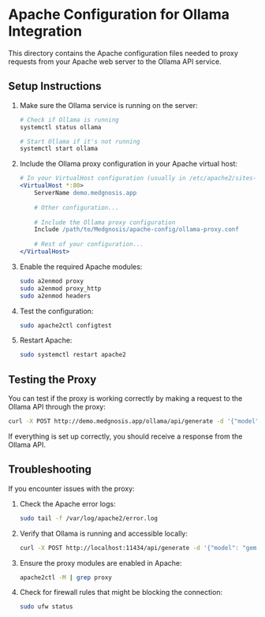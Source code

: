 # Apache Configuration for Ollama Integration

This directory contains the Apache configuration files needed to proxy requests from your Apache web server to the Ollama API service.

## Setup Instructions

1. Make sure the Ollama service is running on the server:
   ```bash
   # Check if Ollama is running
   systemctl status ollama
   
   # Start Ollama if it's not running
   systemctl start ollama
   ```

2. Include the Ollama proxy configuration in your Apache virtual host:
   ```apache
   # In your VirtualHost configuration (usually in /etc/apache2/sites-available/demo.medgnosis.app.conf)
   <VirtualHost *:80>
       ServerName demo.medgnosis.app
       
       # Other configuration...
       
       # Include the Ollama proxy configuration
       Include /path/to/Medgnosis/apache-config/ollama-proxy.conf
       
       # Rest of your configuration...
   </VirtualHost>
   ```

3. Enable the required Apache modules:
   ```bash
   sudo a2enmod proxy
   sudo a2enmod proxy_http
   sudo a2enmod headers
   ```

4. Test the configuration:
   ```bash
   sudo apache2ctl configtest
   ```

5. Restart Apache:
   ```bash
   sudo systemctl restart apache2
   ```

## Testing the Proxy

You can test if the proxy is working correctly by making a request to the Ollama API through the proxy:

```bash
curl -X POST http://demo.medgnosis.app/ollama/api/generate -d '{"model": "gemma:latest", "prompt": "Hello", "stream": false}'
```

If everything is set up correctly, you should receive a response from the Ollama API.

## Troubleshooting

If you encounter issues with the proxy:

1. Check the Apache error logs:
   ```bash
   sudo tail -f /var/log/apache2/error.log
   ```

2. Verify that Ollama is running and accessible locally:
   ```bash
   curl -X POST http://localhost:11434/api/generate -d '{"model": "gemma:latest", "prompt": "Hello", "stream": false}'
   ```

3. Ensure the proxy modules are enabled in Apache:
   ```bash
   apache2ctl -M | grep proxy
   ```

4. Check for firewall rules that might be blocking the connection:
   ```bash
   sudo ufw status
   ```
